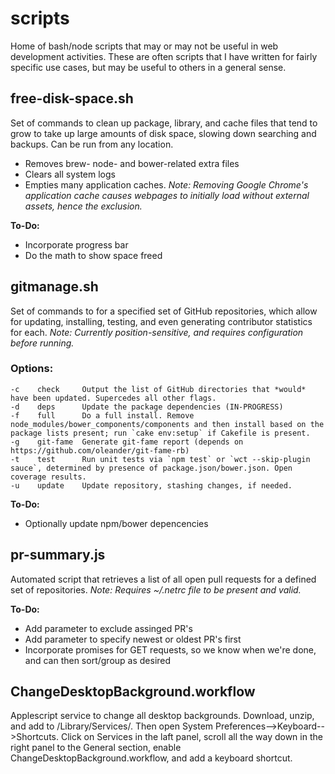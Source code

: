 # scripts

Home of bash/node scripts that may or may not be useful in web development activities. These are often scripts that I have written for fairly specific use cases, but may be useful to others in a general sense.

## free-disk-space.sh

Set of commands to clean up package, library, and cache files that tend to grow to take up large amounts of disk space, slowing down searching and backups. Can be run from any location.

- Removes brew- node- and bower-related extra files
- Clears all system logs
- Empties many application caches. *Note: Removing Google Chrome's application cache causes webpages to initially load without external assets, hence the exclusion.*

**To-Do:**

- Incorporate progress bar
- Do the math to show space freed

## gitmanage.sh

Set of commands to for a specified set of GitHub repositories, which allow for updating, installing, testing, and even generating contributor statistics for each. *Note: Currently position-sensitive, and requires configuration before running.*

### Options:

    -c	  check     Output the list of GitHub directories that *would* have been updated. Supercedes all other flags.
    -d    deps      Update the package dependencies (IN-PROGRESS)
    -f    full    	Do a full install. Remove node_modules/bower_components/components and then install based on the package lists present; run `cake env:setup` if Cakefile is present.
    -g    git-fame  Generate git-fame report (depends on https://github.com/oleander/git-fame-rb)
    -t	  test		Run unit tests via `npm test` or `wct --skip-plugin sauce`, determined by presence of package.json/bower.json. Open coverage results.
    -u    update  	Update repository, stashing changes, if needed.

**To-Do:**

- Optionally update npm/bower depencencies

## pr-summary.js

Automated script that retrieves a list of all open pull requests for a defined set of repositories. *Note: Requires ~/.netrc file to be present and valid.*

**To-Do:**

- Add parameter to exclude assinged PR's
- Add parameter to specify newest or oldest PR's first
- Incorporate promises for GET requests, so we know when we're done, and can then sort/group as desired

## ChangeDesktopBackground.workflow

Applescript service to change all desktop backgrounds. Download, unzip, and add to /Library/Services/. Then open System Preferences-->Keyboard-->Shortcuts. Click on Services in the laft panel, scroll all the way down in the right panel to the General section, enable ChangeDesktopBackground.workflow, and add a keyboard shortcut.
